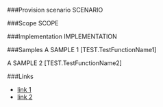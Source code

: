 <!-- M2-TODO -->
<properties
	  pageTitle="ScriptEditorWebPartDefinition"
    pageName="ScriptEditorWebPartDefinition"
    parentPageId="13051"
/>

###Provision scenario
SCENARIO

###Scope
SCOPE

###Implementation
IMPLEMENTATION

###Samples
A SAMPLE 1
[TEST.TestFunctionName1]

A SAMPLE 2
[TEST.TestFunctionName2]

###Links
- [link 1](http://example.com)
- [link 2](http://example.com)